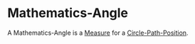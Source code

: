 # Mathematics-Angle

A Mathematics-Angle is a [Measure](10000021.md) for a [Circle-Path-Position](13006001.md).
